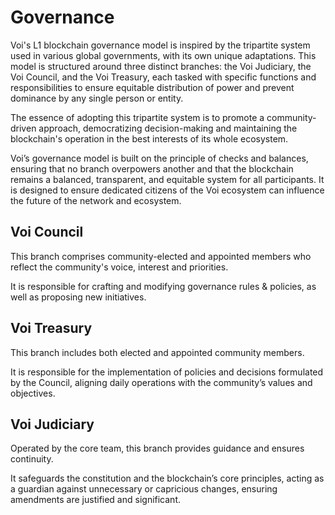 # Governance

Voi's L1 blockchain governance model is inspired by the tripartite system used in various global governments, with its own unique adaptations. This model is structured around three distinct branches: the Voi Judiciary, the Voi Council, and the Voi Treasury, each tasked with specific functions and responsibilities to ensure equitable distribution of power and prevent dominance by any single person or entity.

The essence of adopting this tripartite system is to promote a community-driven approach, democratizing decision-making and maintaining the blockchain's operation in the best interests of its whole ecosystem. 

Voi’s governance model is built on the principle of checks and balances, ensuring that no branch overpowers another and that the blockchain remains a balanced, transparent, and equitable system for all participants. It is designed to ensure dedicated citizens of the Voi ecosystem can influence the future of the network and ecosystem. 

## Voi Council 
This branch comprises community-elected and appointed members who reflect the community's voice, interest and priorities. 

It is responsible for crafting and modifying governance rules & policies, as well as proposing new initiatives. 

## Voi Treasury
This branch includes both elected and appointed community members. 

It is responsible for the implementation of policies and decisions formulated by the Council, aligning daily operations with the community’s values and objectives.

## Voi Judiciary
Operated by the core team, this branch provides guidance and ensures continuity. 

It safeguards the constitution and the blockchain’s core principles, acting as a guardian against unnecessary or capricious changes, ensuring amendments are justified and significant.
